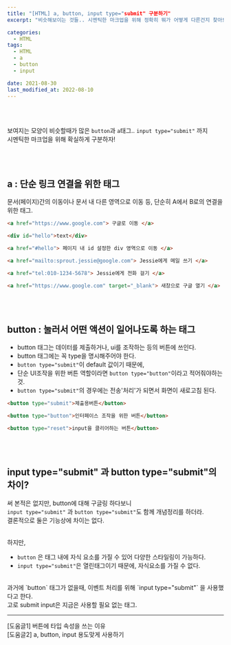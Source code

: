 ```yaml
---
title: "[HTML] a, button, input type="submit" 구분하기"
excerpt: "비슷해보이는 것들.. 시멘틱한 마크업을 위해 정확히 뭐가 어떻게 다른건지 찾아보았다"

categories:
  - HTML
tags:
  - HTML
  - a
  - button
  - input

date: 2021-08-30
last_modified_at: 2022-08-10
---
```


<br>
<br>

보여지는 모양이 비슷할때가 많은 `button`과 `a`태그.. `input type="submit"` 까지 <br>
시멘틱한 마크업을 위해 확실하게 구분하자!

<br>
<br>

## a : 단순 링크 연결을 위한 태그

문서(페이지)간의 이동이나 문서 내 다른 영역으로 이동 등, 단순히 A에서 B로의 연결을 위한 태그.

```html
<a href="https://www.google.com"> 구글로 이동 </a>

<div id="hello">text</div>

<a href="#hello"> 페이지 내 id 설정한 div 영역으로 이동 </a>

<a href="mailto:sprout.jessie@google.com"> Jessie에게 메일 쓰기 </a>

<a href="tel:010-1234-5678"> Jessie에게 전화 걸기 </a>

<a href="https://www.google.com" target="_blank"> 새창으로 구글 열기 </a>
```

<br>
<br>

## button : 눌러서 어떤 액션이 일어나도록 하는 태그

- button 태그는 데이터를 제출하거나, ui를 조작하는 등의 버튼에 쓰인다.
- button 태그에는 꼭 type을 명시해주어야 한다.
- `button type="submit"`이 default 값이기 때문에,
- 단순 UI조작을 위한 버튼 역할이라면 `button type="button"`이라고 적어줘야하는 것.
- `button type="submit"`의 경우에는 전송'처리'가 되면서 화면이 새로고침 된다.

```html
<button type="submit">제출용버튼</button>

<button type="button">인터페이스 조작을 위한 버튼</button>

<button type="reset">input을 클리어하는 버튼</button>
```

<br>
<br>

## input type="submit" 과 button type="submit"의 차이?

써 본적은 없지만, button에 대해 구글링 하다보니<br>
`input type="submit"` 과 `button type="submit"`도 함께 개념정리를 하더라.<br>
결론적으로 둘은 기능상에 차이는 없다.

<br>
하지만,

- `button` 은 태그 내에 자식 요소를 가질 수 있어 다양한 스타일링이 가능하다.
- `input type="submit"`은 열린태그이기 때문에, 자식요소를 가질 수 없다.

<br>
과거에 `button` 태그가 없을때, 이벤트 처리를 위해 `input type="submit"` 을 사용했다고 한다.<br>
고로 submit input은 지금은 사용할 필요 없는 태그.

<hr/>

[도움글1] 버튼에 타입 속성을 쓰는 이유 <br>
[도움글2] a, button, input 용도맞게 사용하기

<!-- [도움글1] : https://nykim.work/96
[도움글2] : https://chlolisher.tistory.com/72 -->

